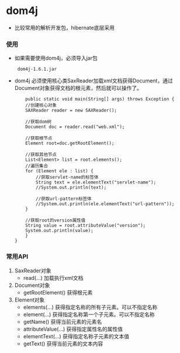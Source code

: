 # dom4j
  * 比较常用的解析开发包，hibernate底层采用
### 使用
  * 如果需要使用dom4j，必须导入jar包
    ```
     dom4j-1.6.1.jar
    ```
  * dom4j 必须使用核心类SaxReader加载xml文档获得Document，通过Document对象获得文档的根元素，然后就可以操作了。
    ```
        public static void main(String[] args) throws Exception {
	    //创建核心对象
	    SAXReader reader = new SAXReader();

	    //获取dom树
	    Document doc = reader.read("web.xml");

	    //获取根节点
	    Element root=doc.getRootElement();

	    //获取其他节点
	    List<Element> list = root.elements();
	    //遍历集合
	    for (Element ele : list) {
	    	//获取servlet-name的标签体
	    	String text = ele.elementText("servlet-name");
	    	//System.out.println(text);

	    	//获取url-pattern标签体
	    	//System.out.println(ele.elementText("url-pattern"));
	    }

	    //获取root的version属性值
	    String value = root.attributeValue("version");
	    System.out.println(value);
    	}
    }
    ```
### 常用API
1. SaxReader对象
   * read(…) 加载执行xml文档
2. Document对象
   * getRootElement() 获得根元素
3. Element对象
   * elements(…) 获得指定名称的所有子元素。可以不指定名称
   * element(…) 获得指定名称第一个子元素。可以不指定名称
   * getName() 获得当前元素的元素名
   * attributeValue(…) 获得指定属性名的属性值
   * elementText(…) 获得指定名称子元素的文本值
   * getText() 获得当前元素的文本内容